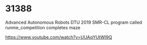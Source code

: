 # 31388
Advanced Autonomous Robots DTU 2019
SMR-CL program called runme_competition completes maze


https://www.youtube.com/watch?v=UUAqYUtWI9Q
